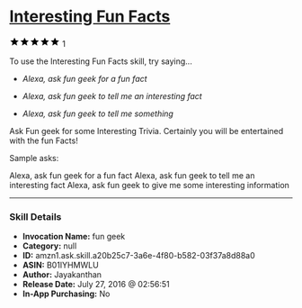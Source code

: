 # [Interesting Fun Facts](http://alexa.amazon.com/#skills/amzn1.ask.skill.a20b25c7-3a6e-4f80-b582-03f37a8d88a0)
![5 stars](../../images/ic_star_black_18dp_1x.png)![5 stars](../../images/ic_star_black_18dp_1x.png)![5 stars](../../images/ic_star_black_18dp_1x.png)![5 stars](../../images/ic_star_black_18dp_1x.png)![5 stars](../../images/ic_star_black_18dp_1x.png) 1

To use the Interesting Fun Facts skill, try saying...

* *Alexa, ask fun geek for a fun fact*

* *Alexa, ask fun geek to tell me an interesting fact*

* *Alexa, ask fun geek to tell me something*

Ask Fun geek for some Interesting Trivia. Certainly you will be entertained with the fun Facts!

Sample asks:

Alexa, ask fun geek for a fun fact 
Alexa, ask fun geek to tell me an interesting fact
Alexa, ask fun geek to give me some interesting information

***

### Skill Details

* **Invocation Name:** fun geek
* **Category:** null
* **ID:** amzn1.ask.skill.a20b25c7-3a6e-4f80-b582-03f37a8d88a0
* **ASIN:** B01IYHMWLU
* **Author:** Jayakanthan
* **Release Date:** July 27, 2016 @ 02:56:51
* **In-App Purchasing:** No
